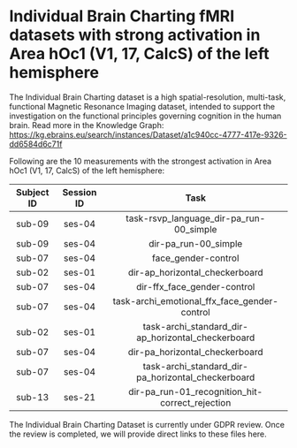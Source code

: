 # Individual Brain Charting fMRI datasets with strong activation in Area hOc1 (V1, 17, CalcS) of the left hemisphere

The Individual Brain Charting dataset is a high spatial-resolution, multi-task, functional Magnetic Resonance Imaging dataset, intended to support the investigation on the functional principles governing cognition in the human brain.
Read more in the Knowledge Graph: https://kg.ebrains.eu/search/instances/Dataset/a1c940cc-4777-417e-9326-dd6584d6c71f

Following are the 10 measurements with the strongest activation in Area hOc1 (V1, 17, CalcS) of the left hemisphere:

| Subject ID | Session ID | Task |
| :-: | :-: | :-: |
| sub-09 | ses-04 | task-rsvp_language_dir-pa_run-00_simple|
| sub-09 | ses-04 | dir-pa_run-00_simple|
| sub-07 | ses-04 | face_gender-control|
| sub-02 | ses-01 | dir-ap_horizontal_checkerboard|
| sub-07 | ses-04 | dir-ffx_face_gender-control|
| sub-07 | ses-04 | task-archi_emotional_ffx_face_gender-control|
| sub-02 | ses-01 | task-archi_standard_dir-ap_horizontal_checkerboard|
| sub-07 | ses-04 | dir-pa_horizontal_checkerboard|
| sub-07 | ses-04 | task-archi_standard_dir-pa_horizontal_checkerboard|
| sub-13 | ses-21 | dir-pa_run-01_recognition_hit-correct_rejection|


The Individual Brain Charting Dataset is currently under GDPR review. Once the review is completed, we will provide direct links to these files here.